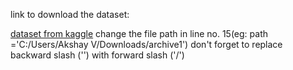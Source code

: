 link to download the dataset:

[dataset from kaggle](https://www.kaggle.com/andrewmvd/pollen-grain-image-classification/download)
change the file path in line no. 15(eg: path ='C:/Users/Akshay V/Downloads/archive1') don't forget to replace backward slash ('\')  with forward slash ('/')

